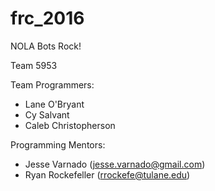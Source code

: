 # frc_2016

NOLA Bots Rock!

Team 5953

Team Programmers:
* Lane O'Bryant
* Cy Salvant
* Caleb Christopherson

Programming Mentors:
* Jesse Varnado (jesse.varnado@gmail.com)
* Ryan Rockefeller (rrockefe@tulane.edu)
